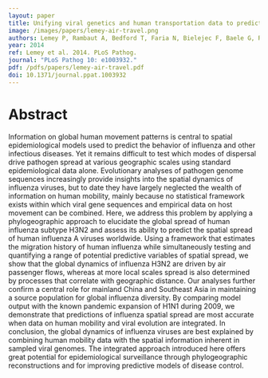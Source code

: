 ```yaml
---
layout: paper
title: Unifying viral genetics and human transportation data to predict the global transmission dynamics of human influenza H3N2
image: /images/papers/lemey-air-travel.png
authors: Lemey P, Rambaut A, Bedford T, Faria N, Bielejec F, Baele G, Russell CA, Smith DJ, Pybus OG, Brockmann D, Suchard MA.
year: 2014
ref: Lemey et al. 2014. PLoS Pathog.
journal: "PLoS Pathog 10: e1003932."
pdf: /pdfs/papers/lemey-air-travel.pdf
doi: 10.1371/journal.ppat.1003932
---
```


# Abstract

Information on global human movement patterns is central to spatial epidemiological models used to predict the behavior of influenza and other infectious diseases. Yet it remains difficult to test which modes of dispersal drive pathogen spread at various geographic scales using standard epidemiological data alone. Evolutionary analyses of pathogen genome sequences increasingly provide insights into the spatial dynamics of influenza viruses, but to date they have largely neglected the wealth of information on human mobility, mainly because no statistical framework exists within which viral gene sequences and empirical data on host movement can be combined. Here, we address this problem by applying a phylogeographic approach to elucidate the global spread of human influenza subtype H3N2 and assess its ability to predict the spatial spread of human influenza A viruses worldwide. Using a framework that estimates the migration history of human influenza while simultaneously testing and quantifying a range of potential predictive variables of spatial spread, we show that the global dynamics of influenza H3N2 are driven by air passenger flows, whereas at more local scales spread is also determined by processes that correlate with geographic distance. Our analyses further confirm a central role for mainland China and Southeast Asia in maintaining a source population for global influenza diversity. By comparing model output with the known pandemic expansion of H1N1 during 2009, we demonstrate that predictions of influenza spatial spread are most accurate when data on human mobility and viral evolution are integrated. In conclusion, the global dynamics of influenza viruses are best explained by combining human mobility data with the spatial information inherent in sampled viral genomes. The integrated approach introduced here offers great potential for epidemiological surveillance through phylogeographic reconstructions and for improving predictive models of disease control.
